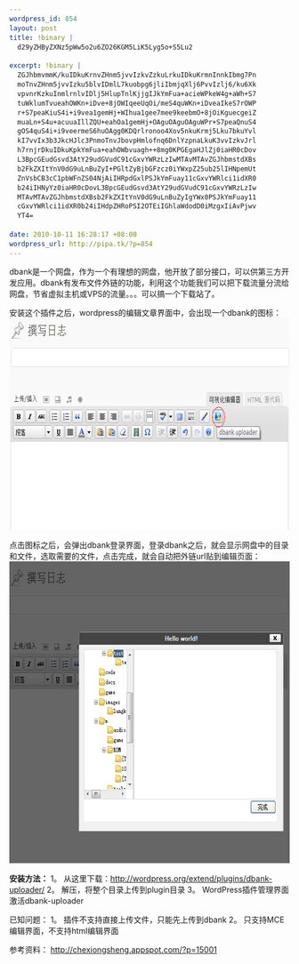 ```yaml
--- 
wordpress_id: 854
layout: post
title: !binary |
  d29yZHByZXNz5pWw5o2u6ZO26KGM5LiK5Lyg5o+S5Lu2

excerpt: !binary |
  ZGJhbmvmmK/kuIDkuKrnvZHnm5jvvIzkvZzkuLrkuIDkuKrmnInnkIbmg7Pn
  moTnvZHnm5jvvIzku5blvIDmlL7kuobpg6jliIbmjqXlj6PvvIzlj6/ku6Xk
  vpvnrKzkuInmlrnlvIDlj5HlupTnlKjjgIJkYmFua+acieWPkeW4g+aWh+S7
  tuWklumTvueahOWKn+iDve+8jOWIqeeUqOi/meS4quWKn+iDveaIkeS7rOWP
  r+S7peaKiuS4i+i9vea1gemHj+WIhua1gee7mee9keebmO+8jOiKguecgeiZ
  muaLn+S4u+acuuaIllZQU+eahOa1gemHj+OAguOAguOAguWPr+S7peaQnuS4
  gOS4quS4i+i9veermeS6huOAgg0KDQrlronoo4Xov5nkuKrmj5Lku7bkuYvl
  kI7vvIx3b3JkcHJlc3PnmoTnvJbovpHmlofnq6DnlYzpnaLkuK3vvIzkvJrl
  h7rnjrDkuIDkuKpkYmFua+eahOWbvuagh++8mg0KPGEgaHJlZj0iaHR0cDov
  L3BpcGEudGsvd3AtY29udGVudC91cGxvYWRzLzIwMTAvMTAvZGJhbmstdXBs
  b2FkZXItYnV0dG9uLnBuZyI+PGltZyBjbGFzcz0iYWxpZ25ub25lIHNpemUt
  ZnVsbCB3cC1pbWFnZS04NjAiIHRpdGxlPSJkYmFuay11cGxvYWRlci1idXR0
  b24iIHNyYz0iaHR0cDovL3BpcGEudGsvd3AtY29udGVudC91cGxvYWRzLzIw
  MTAvMTAvZGJhbmstdXBsb2FkZXItYnV0dG9uLnBuZyIgYWx0PSJkYmFuay11
  cGxvYWRlci1idXR0b24iIHdpZHRoPSI2OTEiIGhlaWdodD0iMzgxIiAvPjwv
  YT4=

date: 2010-10-11 16:28:17 +08:00
wordpress_url: http://pipa.tk/?p=854
---
```

dbank是一个网盘，作为一个有理想的网盘，他开放了部分接口，可以供第三方开发应用。dbank有发布文件外链的功能，利用这个功能我们可以把下载流量分流给网盘，节省虚拟主机或VPS的流量。。。可以搞一个下载站了。

安装这个插件之后，wordpress的编辑文章界面中，会出现一个dbank的图标：
<a href="/assets/uploads/2010/10/dbank-uploader-button.png"><img class="alignnone size-full wp-image-860" title="dbank-uploader-button" src="/assets/uploads/2010/10/dbank-uploader-button.png" alt="dbank-uploader-button" width="691" height="381" /></a>

点击图标之后，会弹出dbank登录界面，登录dbank之后，就会显示网盘中的目录和文件，选取需要的文件，点击完成，就会自动把外链url贴到编辑页面：
<a href="/assets/uploads/2010/10/dbank-uploader-explorer.png"><img class="alignnone size-full wp-image-861" title="dbank-uploader-explorer" src="/assets/uploads/2010/10/dbank-uploader-explorer.png" alt="dbank-uploader-explorer" width="691" height="543" /></a>

<strong> 安装方法：</strong>
1。 从这里下载：<a href="http://wordpress.org/extend/plugins/dbank-uploader/">http://wordpress.org/extend/plugins/dbank-uploader/</a>
2。 解压，将整个目录上传到plugin目录
3。 WordPress插件管理界面激活dbank-uploader

已知问题：
1。 插件不支持直接上传文件，只能先上传到dbank
2。 只支持MCE编辑界面，不支持html编辑界面

参考资料：
<a href="http://chexiongsheng.appspot.com/?p=15001">http://chexiongsheng.appspot.com/?p=15001</a>
